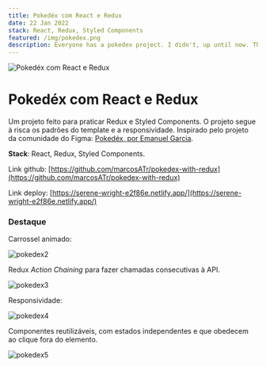 ```yaml
---
title: Pokedéx com React e Redux
date: 22 Jan 2022
stack: React, Redux, Styled Components
featured: /img/pokedex.png
description: Everyone has a pokedex project. I didn't, up until now. This one was made with Redux and React!
---
```


![Pokedéx com React e Redux](/img/pokedex.png)

# Pokedéx com React e Redux

Um projeto feito para praticar Redux e Styled Components. O projeto segue à risca os padrões do template e a responsividade. Inspirado pelo projeto da comunidade do Figma: [Pokedéx, por Emanuel Garcia](https://www.figma.com/community/file/893705420616737018).

**Stack**: React, Redux, Styled Components.

Link github: [https://github.com/marcosATr/pokedex-with-redux](https://github.com/marcosATr/pokedex-with-redux)

Link deploy: [https://serene-wright-e2f86e.netlify.app/](https://serene-wright-e2f86e.netlify.app/)

### Destaque

Carrossel animado:

![pokedex2](/img/pokedex2.png)

Redux _Action Chaining_ para fazer chamadas consecutivas à API.

![pokedex3](/img/pokedex3.png)

Responsividade:

![pokedex4](/img/pokedex4.png)

Componentes reutilizáveis, com estados independentes e que obedecem ao clique fora do elemento.

![pokedex5](/img/pokedex5.png)
